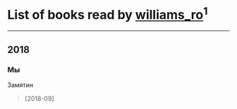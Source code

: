 # List of books read by [williams_ro](http://vk.com/id304635299)<sup>1</sup>
---

## 2018

### Мы
Замятин
> [2018-09] 




